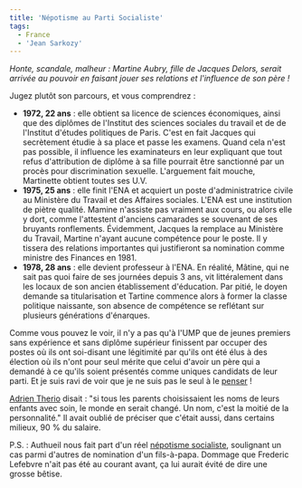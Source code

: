 ```yaml
---
title: 'Népotisme au Parti Socialiste'
tags:
  - France
  - 'Jean Sarkozy'
---
```


_Honte, scandale, malheur : Martine Aubry, fille de Jacques Delors, serait
arrivée au pouvoir en faisant jouer ses relations et l'influence de son
père&nbsp;!_

<!-- more -->

Jugez plutôt son parcours, et vous comprendrez&nbsp;:

- **1972, 22 ans** : elle obtient sa licence de sciences économiques, ainsi que
  des diplômes de l'Institut des sciences sociales du travail et de de
  l'Institut d'études politiques de Paris. C'est en fait Jacques qui secrètement
  étudie à sa place et passe les examens. Quand cela n'est pas possible, il
  influence les examinateurs en leur expliquant que tout refus d'attribution de
  diplôme à sa fille pourrait être sanctionné par un procès pour discrimination
  sexuelle. L'arguement fait mouche, Martinette obtient toutes ses U.V.
- **1975, 25 ans**&nbsp;: elle finit l'ENA et acquiert un poste
  d'administratrice civile au Ministère du Travail et des Affaires sociales.
  L'ENA est une institution de piètre qualité. Mamine n'assiste pas vraiment aux
  cours, ou alors elle y dort, comme l'attestent d'anciens camarades se
  souvenant de ses bruyants ronflements. Évidemment, Jacques la remplace au
  Ministère du Travail, Martine n'ayant aucune compétence pour le poste. Il y
  tissera des relations importantes qui justifieront sa nomination comme
  ministre des Finances en 1981.
- **1978, 28 ans**&nbsp;: elle devient professeur à l'ENA. En réalité, Mâtine,
  qui ne sait pas quoi faire de ses journées depuis 3 ans, vit littéralement
  dans les locaux de son ancien établissement d'éducation. Par pitié, le doyen
  demande sa titularisation et Tartine commence alors à former la classe
  politique naissante, son absence de compétence se reflétant sur plusieurs
  générations d'énarques.

Comme vous pouvez le voir, il n'y a pas qu'à l'UMP que de jeunes premiers sans
expérience et sans diplôme supérieur finissent par occuper des postes où ils ont
soi-disant une légitimité par qu'ils ont été élus à des élection où ils n'ont
pour seul mérite que celui d'avoir un père qui a demandé à ce qu'ils soient
présentés comme uniques candidats de leur parti. Et je suis ravi de voir que je
ne suis pas le seul à le
[penser](http://www.jegoun.net/2009/10/martine-aubry-vs-jean-sarkozy.html)&nbsp;!

[Adrien Therio](http://fr.wikipedia.org/wiki/Adrien_Th%C3%A9rio) disait&nbsp;:
"si tous les parents choisissaient les noms de leurs enfants avec soin, le monde
en serait changé. Un nom, c'est la moitié de la personnalité." Il avait oublié
de préciser que c'était aussi, dans certains milieux, 90 % du salaire.

P.S.&nbsp;: Authueil nous fait part d'un réel
[népotisme socialiste](http://www.authueil.org/?2009/10/15/1465-nepotisme-socialiste),
soulignant un cas parmi d'autres de nomination d'un fils-à-papa. Dommage que
Frederic Lefebvre n'ait pas été au courant avant, ça lui aurait évité de dire
une grosse bêtise.
